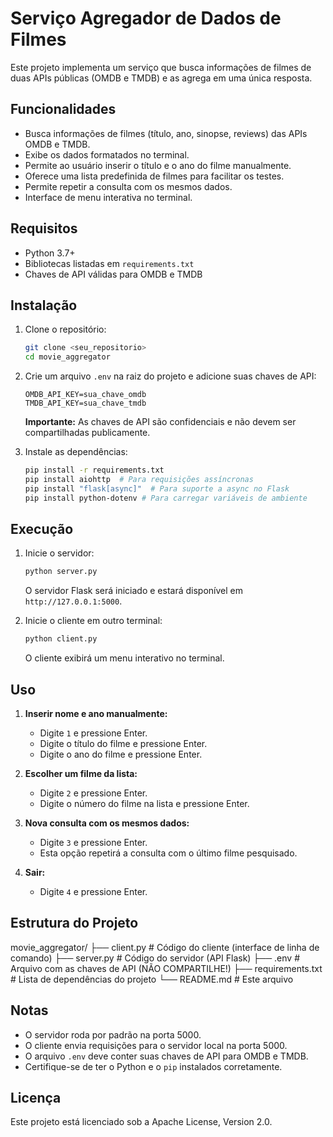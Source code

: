 # Serviço Agregador de Dados de Filmes

Este projeto implementa um serviço que busca informações de filmes de duas APIs públicas (OMDB e TMDB) e as agrega em uma única resposta.

## Funcionalidades

*   Busca informações de filmes (título, ano, sinopse, reviews) das APIs OMDB e TMDB.
*   Exibe os dados formatados no terminal.
*   Permite ao usuário inserir o título e o ano do filme manualmente.
*   Oferece uma lista predefinida de filmes para facilitar os testes.
*   Permite repetir a consulta com os mesmos dados.
*   Interface de menu interativa no terminal.

## Requisitos

*   Python 3.7+
*   Bibliotecas listadas em `requirements.txt`
*   Chaves de API válidas para OMDB e TMDB

## Instalação

1.  Clone o repositório:

    ```bash
    git clone <seu_repositorio>
    cd movie_aggregator
    ```

2.  Crie um arquivo `.env` na raiz do projeto e adicione suas chaves de API:

    ```
    OMDB_API_KEY=sua_chave_omdb
    TMDB_API_KEY=sua_chave_tmdb
    ```

    **Importante:** As chaves de API são confidenciais e não devem ser compartilhadas publicamente.

3.  Instale as dependências:

    ```bash
    pip install -r requirements.txt
    pip install aiohttp  # Para requisições assíncronas
    pip install "flask[async]"  # Para suporte a async no Flask
    pip install python-dotenv # Para carregar variáveis de ambiente
    ```

## Execução

1.  Inicie o servidor:

    ```bash
    python server.py
    ```

    O servidor Flask será iniciado e estará disponível em `http://127.0.0.1:5000`.

2.  Inicie o cliente em outro terminal:

    ```bash
    python client.py
    ```

    O cliente exibirá um menu interativo no terminal.

## Uso

1.  **Inserir nome e ano manualmente:**

    *   Digite `1` e pressione Enter.
    *   Digite o título do filme e pressione Enter.
    *   Digite o ano do filme e pressione Enter.

2.  **Escolher um filme da lista:**

    *   Digite `2` e pressione Enter.
    *   Digite o número do filme na lista e pressione Enter.

3.  **Nova consulta com os mesmos dados:**

    *   Digite `3` e pressione Enter.
    *   Esta opção repetirá a consulta com o último filme pesquisado.

4.  **Sair:**

    *   Digite `4` e pressione Enter.

## Estrutura do Projeto

movie_aggregator/
├── client.py # Código do cliente (interface de linha de comando)
├── server.py # Código do servidor (API Flask)
├── .env # Arquivo com as chaves de API (NÃO COMPARTILHE!)
├── requirements.txt # Lista de dependências do projeto
└── README.md # Este arquivo


## Notas

*   O servidor roda por padrão na porta 5000.
*   O cliente envia requisições para o servidor local na porta 5000.
*   O arquivo `.env` deve conter suas chaves de API para OMDB e TMDB.
*   Certifique-se de ter o Python e o `pip` instalados corretamente.

## Licença

Este projeto está licenciado sob a Apache License, Version 2.0.